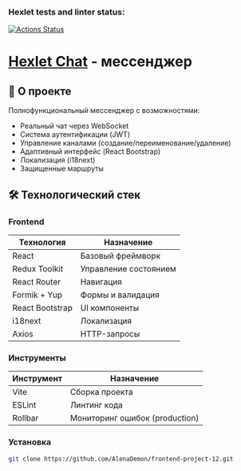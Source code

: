 ### Hexlet tests and linter status:
[![Actions Status](https://github.com/AlenaDemon/frontend-project-12/actions/workflows/hexlet-check.yml/badge.svg)](https://github.com/AlenaDemon/frontend-project-12/actions)

# [Hexlet Chat](https://frontend-project-12-56co.onrender.com) - мессенджер

## 📌 О проекте

Полнофункциональный мессенджер с возможностями:

-  Реальный чат через WebSocket
-  Система аутентификации (JWT)
-  Управление каналами (создание/переименование/удаление)
-  Адаптивный интерфейс (React Bootstrap)
-  Локализация (i18next)
-  Защищенные маршруты

## 🛠 Технологический стек

### Frontend
| Технология       | Назначение                     |
|------------------|--------------------------------|
| React            | Базовый фреймворк              |
| Redux Toolkit    | Управление состоянием          |
| React Router     | Навигация                      |
| Formik + Yup     | Формы и валидация              |
| React Bootstrap  | UI компоненты                  |
| i18next          | Локализация                    |
| Axios            | HTTP-запросы                   |

### Инструменты
| Инструмент       | Назначение                     |
|------------------|--------------------------------|
| Vite             | Сборка проекта                 |
| ESLint           | Линтинг кода                   |
| Rollbar          | Мониторинг ошибок (production) |

### Установка
```bash
git clone https://github.com/AlenaDemon/frontend-project-12.git